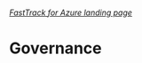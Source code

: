 ###### [FastTrack for Azure landing page](https://github.com/Azure/FastTrackForAzure)


# Governance

